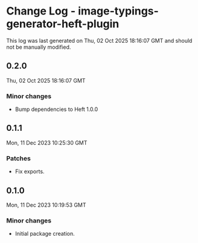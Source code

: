 # Change Log - image-typings-generator-heft-plugin

This log was last generated on Thu, 02 Oct 2025 18:16:07 GMT and should not be manually modified.

## 0.2.0
Thu, 02 Oct 2025 18:16:07 GMT

### Minor changes

- Bump dependencies to Heft 1.0.0

## 0.1.1
Mon, 11 Dec 2023 10:25:30 GMT

### Patches

- Fix exports.

## 0.1.0
Mon, 11 Dec 2023 10:19:53 GMT

### Minor changes

- Initial package creation.

